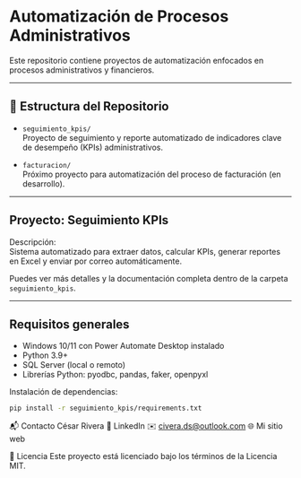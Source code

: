 # Automatización de Procesos Administrativos

Este repositorio contiene proyectos de automatización enfocados en procesos administrativos y financieros.

---

## 📂 Estructura del Repositorio

- `seguimiento_kpis/`  
  Proyecto de seguimiento y reporte automatizado de indicadores clave de desempeño (KPIs) administrativos.

- `facturacion/`  
  Próximo proyecto para automatización del proceso de facturación (en desarrollo).

---

## Proyecto: Seguimiento KPIs

Descripción:  
Sistema automatizado para extraer datos, calcular KPIs, generar reportes en Excel y enviar por correo automáticamente.

Puedes ver más detalles y la documentación completa dentro de la carpeta `seguimiento_kpis`.

---

## Requisitos generales

- Windows 10/11 con Power Automate Desktop instalado
- Python 3.9+
- SQL Server (local o remoto)
- Librerías Python: pyodbc, pandas, faker, openpyxl

Instalación de dependencias:

```bash
pip install -r seguimiento_kpis/requirements.txt
```

📬 Contacto
César Rivera
🔗 LinkedIn
✉️ civera.ds@outlook.com
🌐 Mi sitio web

📄 Licencia
Este proyecto está licenciado bajo los términos de la Licencia MIT.
